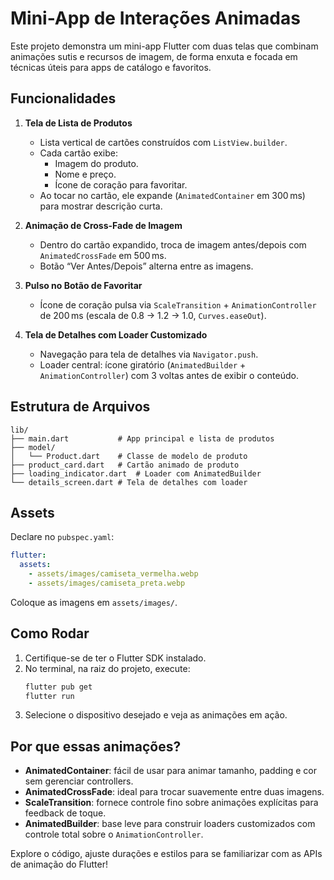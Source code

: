 # Mini-App de Interações Animadas

Este projeto demonstra um mini-app Flutter com duas telas que combinam animações sutis e recursos de imagem, de forma enxuta e focada em técnicas úteis para apps de catálogo e favoritos.

## Funcionalidades

1. **Tela de Lista de Produtos**
   - Lista vertical de cartões construídos com `ListView.builder`.
   - Cada cartão exibe:
     - Imagem do produto.
     - Nome e preço.
     - Ícone de coração para favoritar.
   - Ao tocar no cartão, ele expande (`AnimatedContainer` em 300 ms) para mostrar descrição curta.

2. **Animação de Cross-Fade de Imagem**
   - Dentro do cartão expandido, troca de imagem antes/depois com `AnimatedCrossFade` em 500 ms.
   - Botão “Ver Antes/Depois” alterna entre as imagens.

3. **Pulso no Botão de Favoritar**
   - Ícone de coração pulsa via `ScaleTransition` + `AnimationController` de 200 ms (escala de 0.8 → 1.2 → 1.0, `Curves.easeOut`).

4. **Tela de Detalhes com Loader Customizado**
   - Navegação para tela de detalhes via `Navigator.push`.
   - Loader central: ícone giratório (`AnimatedBuilder` + `AnimationController`) com 3 voltas antes de exibir o conteúdo.

## Estrutura de Arquivos

```
lib/
├── main.dart           # App principal e lista de produtos
├── model/
│   └── Product.dart    # Classe de modelo de produto
├── product_card.dart   # Cartão animado de produto
├── loading_indicator.dart  # Loader com AnimatedBuilder
└── details_screen.dart # Tela de detalhes com loader
```

## Assets

Declare no `pubspec.yaml`:
```yaml
flutter:
  assets:
    - assets/images/camiseta_vermelha.webp
    - assets/images/camiseta_preta.webp
```

Coloque as imagens em `assets/images/`.

## Como Rodar

1. Certifique-se de ter o Flutter SDK instalado.
2. No terminal, na raiz do projeto, execute:
   ```bash
   flutter pub get
   flutter run
   ```
3. Selecione o dispositivo desejado e veja as animações em ação.

## Por que essas animações?

- **AnimatedContainer**: fácil de usar para animar tamanho, padding e cor sem gerenciar controllers.
- **AnimatedCrossFade**: ideal para trocar suavemente entre duas imagens.
- **ScaleTransition**: fornece controle fino sobre animações explícitas para feedback de toque.
- **AnimatedBuilder**: base leve para construir loaders customizados com controle total sobre o `AnimationController`.

Explore o código, ajuste durações e estilos para se familiarizar com as APIs de animação do Flutter!

